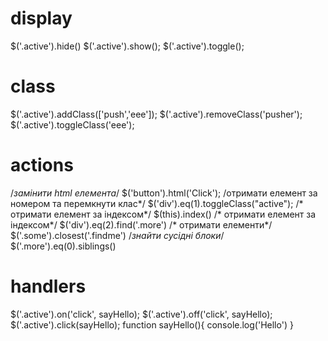 # display

$('.active').hide()
$('.active').show();
$('.active').toggle();

# class

$('.active').addClass(['push','eee']);
$('.active').removeClass('pusher');
$('.active').toggleClass('eee');

# actions
/_замінити html елемента_/
$('button').html('Click');
/отримати елемент за номером та перемкнути клас*/
 $('div').eq(1).toggleClass("active");
/* отримати елемент за індексом*/
$(this).index()
/* отримати елемент за індексом*/
$('div').eq(2).find('.more')
/* отримати елементи*/
$('.some').closest('.findme')
/*знайти сусідні блоки*/
$('.more').eq(0).siblings()

# handlers
$('.active').on('click', sayHello);
$('.active').off('click', sayHello);
$('.active').click(sayHello);
function sayHello(){
console.log('Hello')
}
